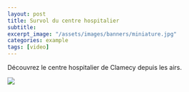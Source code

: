 ```yaml
---
layout: post
title: Survol du centre hospitalier
subtitle:
excerpt_image: "/assets/images/banners/miniature.jpg"
categories: example
tags: [video]
---
```


Découvrez le centre hospitalier de Clamecy depuis les airs.

![](//https://www.youtube.com/watch?v=NZxHs-3Eovk)

